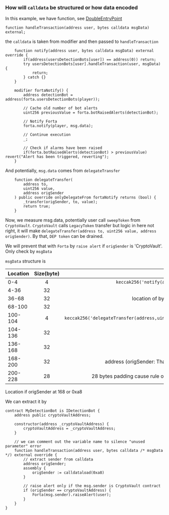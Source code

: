 ### How will `calldata` be structured or how data encoded

In this example, we have function, see [DoubleEntryPoint](https://github.com/gunrosen/hello-solidity/tree/main/sample-contract/contracts/ethernaut/DoubleEntryPoint/DoubleEntryPoint.sol)

```solidity
function handleTransaction(address user, bytes calldata msgData) external;
```

the `calldata` is taken from modifier and then passed to `handleTransaction`
```solidity
    function notify(address user, bytes calldata msgData) external override {
        if(address(usersDetectionBots[user]) == address(0)) return;
        try usersDetectionBots[user].handleTransaction(user, msgData) {
            return;
        } catch {}
    }

    modifier fortaNotify() {
        address detectionBot = address(forta.usersDetectionBots(player));

        // Cache old number of bot alerts
        uint256 previousValue = forta.botRaisedAlerts(detectionBot);

        // Notify Forta
        forta.notify(player, msg.data);

        // Continue execution
        _;

        // Check if alarms have been raised
        if(forta.botRaisedAlerts(detectionBot) > previousValue) revert("Alert has been triggered, reverting");
    }

```

And potentially, `msg.data` comes from `delegateTransfer`
```solidity
    function delegateTransfer(
        address to,
        uint256 value,
        address origSender
    ) public override onlyDelegateFrom fortaNotify returns (bool) {
        _transfer(origSender, to, value);
        return true;
    }
```

Now, we measure msg.data, potentially user call `sweepToken` from `CryptoVault`. `CryptoVault` calls `LegacyToken` transfer but logic in here not right, it will make `delegateTransfer(address to, uint256 value, address origSender)`.
By that, `DEP token` can be drained.

We will prevent that with `Forta` by `raise alert` if `origSender` is 'CryptoVault'. Only check by `msgData`

`msgData` structure is 

| Location   |      Size(byte)      |  Detail |
|----------|:-------------:|------:|
| 0-4 |  4  | `keccak256('notify(address,bytes)')` |
| 4-36 |    32   |   address user |
| 36-68 | 32 |    location of bytes (64 or 0x40) |
| 68-100 | 32 |   length of bytes |
| 100-104 | 4 |   `keccak256('delegateTransfer(address,uint256,address)')` |
| 104-136 | 32 |   address |
| 136-168 | 32 |   uint256 |
| 168-200 | 32 |   address (origSender: That what we need) |
| 200-228 | 28 |   28 bytes padding cause rule of encoding bytes |

Location if origSender at 168 or 0xa8

We can extract it by 

```solidity
contract MyDetectionBot is IDetectionBot {
    address public cryptoVaultAddress;

    constructor(address _cryptoVaultAddress) {
        cryptoVaultAddress = _cryptoVaultAddress;
    }

    // we can comment out the variable name to silence "unused parameter" error
    function handleTransaction(address user, bytes calldata /* msgData */) external override {
        // extract sender from calldata
        address origSender;
        assembly {
            origSender := calldataload(0xa8)
        }

        // raise alert only if the msg.sender is CryptoVault contract
        if (origSender == cryptoVaultAddress) {
            Forta(msg.sender).raiseAlert(user);
        }
    }
}
```







